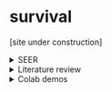 # survival

[site under construction]

<details>
<summary>SEER</summary>

  ## Installation
  - You'll need to complete 2 identical weboforms to obtain separate links for installation files (EXE that can only executed on Windows):
    1. ```ss8_4_0_1.exe``` (SEER*Stat 8.40.1, downloaded on Dec 24, 2022) 
    2. ```sp301.exe``` (SEER*Prep 3.0)

  ## Extract data 

  To obtain patient-level (individualized) data

  1. First, define selection criteria:

    - Click on "table" icon ![image](https://user-images.githubusercontent.com/38703113/209453078-33345bb2-2911-44aa-bc7c-922960cc3b8c.png)
      - ```Selection Tab** is used to define cohort 
      - ```Table Tab** is used to add fields to the dataframe you are about to create

    - Click on "execute" icon ![image](https://user-images.githubusercontent.com/38703113/209453082-81d650f2-c248-450c-8281-d6b732693edc.png) 

  2. To save the extracted data: Matrix > Export > 


<details>
<summary>SEER: meta data</summary>
|Field name | Meta info |
|--|--|
| Patient ID | 8-digit, starting from 00000001 | 
| Race recode | White, Black, Other |
| Age recode with <1 year olds | Unknown, 25-29, ..., 40-44,...,55-59, ..., 70-74, .., 85+ years  |
| PRCDA or not | purchased/referred care delivery area? |
| Histologic Type ICD-O-3 | |
| Hist/ behav (ICD-O-3) ||

                     Other fields:
                     - median household adjusted to 2019
                     - Rural-Urban Continuum code

                     
                     
</details>

  
  
  
</details>


<details>
<summary>Literature review</summary>
</details>


<details>
<summary>Colab demos</summary>

| Dataset | Colab demo |
|--|--|
| SUPPORT | [CPH, GBS, RSF, SVM](SDA_SUPPORT_demo.ipynb) |

</details>
